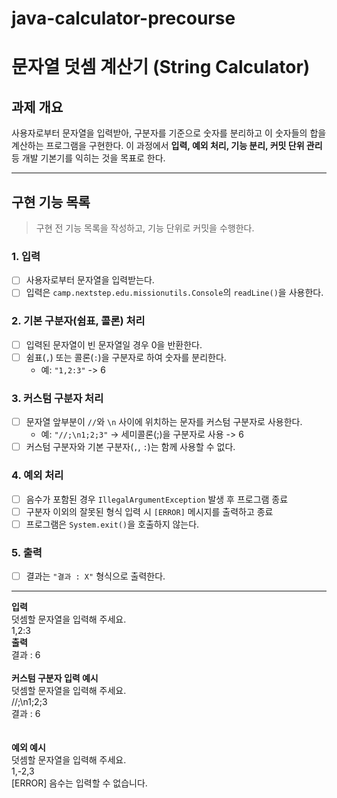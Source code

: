 # java-calculator-precourse

# 문자열 덧셈 계산기 (String Calculator)

## 과제 개요
사용자로부터 문자열을 입력받아, 구분자를 기준으로 숫자를 분리하고 이 숫자들의 합을 계산하는 프로그램을 구현한다.
이 과정에서 **입력, 예외 처리, 기능 분리, 커밋 단위 관리** 등 개발 기본기를 익히는 것을 목표로 한다.

---

## 구현 기능 목록
> 구현 전 기능 목록을 작성하고, 기능 단위로 커밋을 수행한다.

### 1. 입력
- [ ] 사용자로부터 문자열을 입력받는다.
- [ ] 입력은 `camp.nextstep.edu.missionutils.Console`의 `readLine()`을 사용한다.

### 2. 기본 구분자(쉼표, 콜론) 처리
- [ ] 입력된 문자열이 빈 문자열일 경우 0을 반환한다.
- [ ] 쉼표(`,`) 또는 콜론(`:`)을 구분자로 하여 숫자를 분리한다.
  - 예: `"1,2:3"` -> 6

### 3. 커스텀 구분자 처리
- [ ] 문자열 앞부분이 `//`와 `\n` 사이에 위치하는 문자를 커스텀 구분자로 사용한다.
  - 예: `"//;\n1;2;3"` -> 세미콜론(;)을 구분자로 사용 -> 6
- [ ] 커스텀 구분자와 기본 구분자(`,`, `:`)는 함께 사용할 수 없다.

### 4. 예외 처리
- [ ] 음수가 포함된 경우 `IllegalArgumentException` 발생 후 프로그램 종료
- [ ] 구분자 이외의 잘못된 형식 입력 시 `[ERROR]` 메시지를 출력하고 종료
- [ ] 프로그램은 `System.exit()`을 호출하지 않는다.

### 5. 출력
- [ ] 결과는 `"결과 : X"` 형식으로 출력한다.

---

**입력**  
덧셈할 문자열을 입력해 주세요.  
1,2:3  
**출력**  
결과 : 6
<br>  
**커스텀 구분자 입력 예시**  
덧셈할 문자열을 입력해 주세요.  
//;\n1;2;3  
결과 : 6  
<br>  
**예외 예시**  
덧셈할 문자열을 입력해 주세요.  
1,-2,3  
[ERROR] 음수는 입력할 수 없습니다.